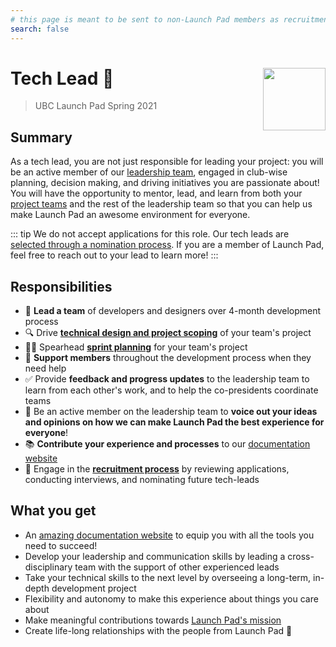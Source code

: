 ```yaml
---
# this page is meant to be sent to non-Launch Pad members as recruitment material - exclude it from search
search: false
---
```


# Tech Lead 🚀 <img align="right" src="https://raw.githubusercontent.com/ubclaunchpad/ubclaunchpad.com/master/src/assets/rocket.png" width="100px">

> UBC Launch Pad Spring 2021

## Summary

As a tech lead, you are not just responsible for leading your project: you will be an active member of our [leadership team](/handbook/manifesto.md#leadership-team), engaged in club-wise planning, decision making, and driving initiatives you are passionate about!
You will have the opportunity to mentor, lead, and learn from both your [project teams](/handbook/manifesto.md#project-teams) and the rest of the leadership team so that you can help us make Launch Pad an awesome environment for everyone.

::: tip We do not accept applications for this role.
Our tech leads are [selected through a nomination process](/handbook/strategy/recurring-processes.md#leads).
If you are a member of Launch Pad, feel free to reach out to your lead to learn more!
:::

## Responsibilities

* 📣 **Lead a team** of developers and designers over 4-month development process
* 🔍 Drive [**technical design and project scoping**](/handbook/project-management/scope.md) of your team's project
* 🚴🏼 Spearhead [**sprint planning**](/handbook/project-management/sprints.md) for your team's project
* 🎳 **Support members** throughout the development process when they need help
* ✅ Provide **feedback and progress updates** to the leadership team to learn from each other's work, and to help the co-presidents coordinate teams
* 💬 Be an active member on the leadership team to **voice out your ideas and opinions on how we can make Launch Pad the best experience for everyone**!
* 📚 **Contribute your experience and processes** to our [documentation website](https://docs.ubclaunchpad.com)
* 📝 Engage in the [**recruitment process**](/handbook/recruitment/overview.md) by reviewing applications, conducting interviews, and nominating future tech-leads

## What you get

* An [amazing documentation website](https://docs.ubclaunchpad.com) to equip you with all the tools you need to succeed!
* Develop your leadership and communication skills by leading a cross-disciplinary team with the support of other experienced leads
* Take your technical skills to the next level by overseeing a long-term, in-depth development project
* Flexibility and autonomy to make this experience about things you care about
* Make meaningful contributions towards [Launch Pad's mission](/handbook/manifesto.md)
* Create life-long relationships with the people from Launch Pad 💫
